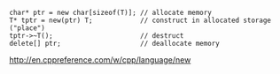 ```
char* ptr = new char[sizeof(T)]; // allocate memory
T* tptr = new(ptr) T;            // construct in allocated storage ("place")
tptr->~T();                      // destruct
delete[] ptr;                    // deallocate memory
```

http://en.cppreference.com/w/cpp/language/new